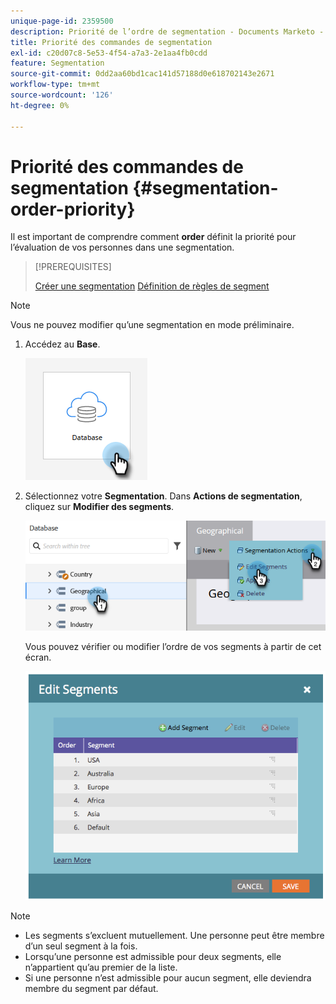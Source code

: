 ```yaml
---
unique-page-id: 2359500
description: Priorité de l’ordre de segmentation - Documents Marketo - Documentation du produit
title: Priorité des commandes de segmentation
exl-id: c20d07c8-5e53-4f54-a7a3-2e1aa4fb0cdd
feature: Segmentation
source-git-commit: 0dd2aa60bd1cac141d57188d0e618702143e2671
workflow-type: tm+mt
source-wordcount: '126'
ht-degree: 0%

---
```


# Priorité des commandes de segmentation {#segmentation-order-priority}

Il est important de comprendre comment **order** définit la priorité pour l’évaluation de vos personnes dans une segmentation.

>[!PREREQUISITES]
>
>[Créer une segmentation](/help/marketo/product-docs/personalization/segmentation-and-snippets/segmentation/create-a-segmentation.md)
>[Définition de règles de segment](/help/marketo/product-docs/personalization/segmentation-and-snippets/segmentation/define-segment-rules.md)

>[!NOTE]
>
>Vous ne pouvez modifier qu’une segmentation en mode préliminaire.

1. Accédez au **Base**.

   ![](assets/segmentation-order-priority-1.png)

1. Sélectionnez votre **Segmentation**. Dans **Actions de segmentation**, cliquez sur **Modifier des segments**.

   ![](assets/segmentation-order-priority-2.png)

   Vous pouvez vérifier ou modifier l’ordre de vos segments à partir de cet écran.

   ![](assets/segmentation-order-priority-3.png)

>[!NOTE]
>
>* Les segments s’excluent mutuellement. Une personne peut être membre d’un seul segment à la fois.
>* Lorsqu’une personne est admissible pour deux segments, elle n’appartient qu’au premier de la liste.
>* Si une personne n’est admissible pour aucun segment, elle deviendra membre du segment par défaut.
